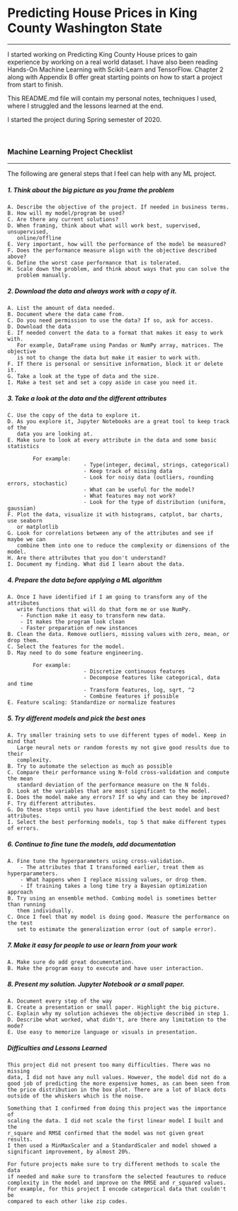 # Predicting House Prices in King County Washington State

-----------

I started working on Predicting King County House prices to gain experience
by working on a real world dataset. I have also been reading Hands-On Machine 
Learning with Scikit-Learn and TensorFlow. Chapter 2 along with Appendix B 
offer great starting points on how to start a project from start to finish. 
	
This README.md file will contain my personal notes, techniques I used, where
I struggled and the lessons learned at the end.
	
I started the project during Spring semester of 2020.
	
	
<br> 


### Machine Learning Project Checklist
		
------

The following are general steps that I feel can help with any ML project. 

#####	1. Think about the big picture as you frame the problem
			
	A. Describe the objective of the project. If needed in business terms.
	B. How will my model/program be used?
	C. Are there any current solutions?
	D. When framing, think about what will work best, supervised, unsupervised, 
	   online/offline
	E. Very important, how will the performance of the model be measured?
	F. Does the performance measure align with the objective described above? 
	G. Define the worst case performance that is tolerated.
	H. Scale down the problem, and think about ways that you can solve the 
	   problem manually.

#####	2. Download the data and always work with a copy of it.
	A. List the amount of data needed.
	B. Document where the data came from.
	C. Do you need permission to use the data? If so, ask for access.
	D. Download the data
	E. If needed convert the data to a format that makes it easy to work with.
	   For example, DataFrame using Pandas or NumPy array, matrices. The objective
	   is not to change the data but make it easier to work with.
	F. If there is personal or sensitive information, block it or delete it.
	G. Take a look at the type of data and the size.
	I. Make a test set and set a copy aside in case you need it.
		
##### 3. Take a look at the data and the different attributes
	C. Use the copy of the data to explore it. 
	D. As you explore it, Jupyter Notebooks are a great tool to keep track of the
	   data you are looking at. 
	E. Make sure to look at every attribute in the data and some basic statistics
	   		
	   		For example:
							- Type(integer, decimal, strings, categorical)
							- Keep track of missing data
							- Look for noisy data (outliers, rounding errors, stochastic) 
							- What can be useful for the model?
							- What features may not work?
							- Look for the type of distribution (uniform, gaussian)
	F. Plot the data, visualize it with histograms, catplot, bar charts, use seaborn
	   or matplotlib
	G. Look for correlations between any of the attributes and see if maybe we can
	   combine them into one to reduce the complexity or dimensions of the model.
	H. Are there attributes that you don't understand? 
	I. Document my finding. What did I learn about the data.

	
#####	4. Prepare the data before applying a ML algorithm
	A. Once I have identified if I am going to transform any of the attributes
	   write functions that will do that form me or use NumPy.
	  	- Function make it easy to transform new data.
	  	- It makes the program look clean
	  	- Faster preparation of new instances
	B. Clean the data. Remove outliers, missing values with zero, mean, or drop them.
	C. Select the features for the model.
	D. May need to do some feature engineering.
		
			For example:
							- Discretize continuous features
							- Decompose features like categorical, data and time
							- Transform features, log, sqrt, ^2
							- Combine features if possible
	E. Feature scaling: Standardize or normalize features 
	
#####	5. Try different models and pick the best ones
	A. Try smaller training sets to use different types of model. Keep in mind that
	   Large neural nets or random forests my not give good results due to their
	   complexity.
	B. Try to automate the selection as much as possible
	C. Compare their performance using N-fold cross-validation and compute the mean
	   standard deviation of the performance measure on the N folds.
	D. Look at the variables that are most significant to the model.
	E. Does the model make any errors? If so why and can they be improved?
	F. Try different attributes.
	G. Do these steps until you have identified the best model and best attributes.
	I. Select the best performing models, top 5 that make different types of errors. 
	
#####	6. Continue to fine tune the models, add documentation 
	A. Fine tune the hyperparameters using cross-validation.
		- The attributes that I transformed earlier, treat them as hyperparameters. 
		- What happens when I replace missing values, or drop them.
		- If training takes a long time try a Bayesian optimization approach
	B. Try using an ensemble method. Combing model is sometimes better than running 
	   them individually. 
	C. Once I feel that my model is doing good. Measure the performance on the test 
	   set to estimate the generalization error (out of sample error).
	
#####	7. Make it easy for people to use or learn from your work
	A. Make sure do add great documentation. 
	B. Make the program easy to execute and have user interaction.

#####	8. Present my solution. Jupyter Notebook or a small paper. 
	A. Document every step of the way
	B. Create a presentation or small paper. Highlight the big picture.
	C. Explain why my solution achieves the objective described in step 1.
	D. Describe what worked, what didn't, are there any limitation to the mode?
	E. Use easy to memorize language or visuals in presentation. 


#####	Difficulties and Lessons Learned
	This project did not present too many difficulties. There was no missing
	data, I did not have any null values. However, the model did not do a
	good job of predicting the more expensive homes, as can been seen from
	the price distribution in the box plot. There are a lot of black dots
	outside of the whiskers which is the noise. 
	
	Something that I confirmed from doing this project was the importance of
	scaling the data. I did not scale the first linear model I built and the
	r_square and RMSE confirmed that the model was not given great results.
	I then used a MinMaxScaler and a StandardScaler and model showed a 
	significant improvement, by almost 20%. 

	For future projects make sure to try different methods to scale the data
	if needed and make sure to transform the selected feautures to reduce 
	complexity in the model and improve on the RMSE and r_squared values.
	For example, for this project I encode categorical data that couldn't be
	compared to each other like zip codes.
  
